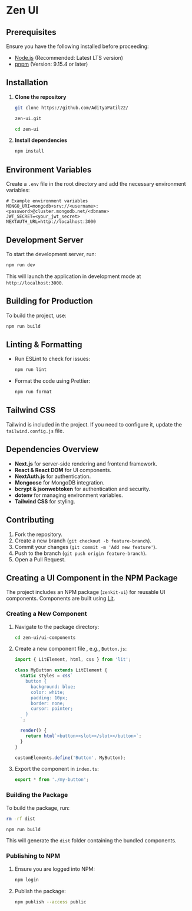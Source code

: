# Zen UI 

## Prerequisites
Ensure you have the following installed before proceeding:
- [Node.js](https://nodejs.org/) (Recommended: Latest LTS version)
- [pnpm](https://pnpm.io/) (Version: 9.15.4 or later)

## Installation
1. **Clone the repository**
   ```sh
   git clone https://github.com/AdityaPatil22/

   zen-ui.git

   cd zen-ui
   ```

2. **Install dependencies**
   ```sh
   npm install
   ```

## Environment Variables
Create a `.env` file in the root directory and add the necessary environment variables:
```env
# Example environment variables
MONGO_URI=mongodb+srv://<username>:<password>@cluster.mongodb.net/<dbname>
JWT_SECRET=<your_jwt_secret>
NEXTAUTH_URL=http://localhost:3000
```

## Development Server
To start the development server, run:
```sh
npm run dev
```
This will launch the application in development mode at `http://localhost:3000`.

## Building for Production
To build the project, use:
```sh
npm run build
```

## Linting & Formatting
- Run ESLint to check for issues:
  ```sh
  npm run lint
  ```
- Format the code using Prettier:
  ```sh
  npm run format
  ```

## Tailwind CSS
Tailwind is included in the project. If you need to configure it, update the `tailwind.config.js` file.

## Dependencies Overview
- **Next.js** for server-side rendering and frontend framework.
- **React & React DOM** for UI components.
- **NextAuth.js** for authentication.
- **Mongoose** for MongoDB integration.
- **bcrypt & jsonwebtoken** for authentication and security.
- **dotenv** for managing environment variables.
- **Tailwind CSS** for styling.

## Contributing
1. Fork the repository.
2. Create a new branch (`git checkout -b feature-branch`).
3. Commit your changes (`git commit -m 'Add new feature'`).
4. Push to the branch (`git push origin feature-branch`).
5. Open a Pull Request.

## Creating a UI Component in the NPM Package
The project includes an NPM package (`zenkit-ui`) for reusable UI components. Components are built using [Lit](https://lit.dev/).

### Creating a New Component
1. Navigate to the package directory:
   ```sh
   cd zen-ui/ui-components
   ```
2. Create a new component file , e.g., `Button.js`:
   ```ts
   import { LitElement, html, css } from 'lit';

   class MyButton extends LitElement {
     static styles = css`
       button {
         background: blue;
         color: white;
         padding: 10px;
         border: none;
         cursor: pointer;
       }
     `;

     render() {
       return html`<button><slot></slot></button>`;
     }
   }

   customElements.define('Button', MyButton);
   ```

3. Export the component in `index.ts`:
   ```ts
   export * from './my-button';
   ```

### Building the Package
To build the package, run:
```sh
rm -rf dist

npm run build
```
This will generate the `dist` folder containing the bundled components.

### Publishing to NPM
1. Ensure you are logged into NPM:
   ```sh
   npm login
   ```
2. Publish the package:
   ```sh
   npm publish --access public
   ```


